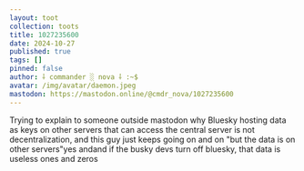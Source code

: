 ```yaml
---
layout: toot
collection: toots
title: 1027235600
date: 2024-10-27
published: true
tags: []
pinned: false
author: ⸸ commander ░ nova ⸸ :~$
avatar: /img/avatar/daemon.jpeg
mastodon: https://mastodon.online/@cmdr_nova/1027235600
---
```


Trying to explain to someone outside mastodon why Bluesky hosting data as keys on other servers that can access the central server is not decentralization, and this guy just keeps going on and on "but the data is on other servers"yes andand if the busky devs turn off bluesky, that data is useless ones and zeros
